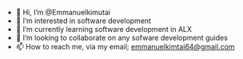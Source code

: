 - 👋 Hi, I’m @Emmanuelkimutai
- 👀 I’m interested in software development
- 🌱 I’m currently learning software development in ALX
- 💞️ I’m looking to collaborate on any sofware development guides 
- 📫 How to reach me, via my email; emmanuelkimtai64@gmail.com

<!---
Emmanuelkimutai/Emmanuelkimutai is a ✨ special ✨ repository because its `README.md` (this file) appears on your GitHub profile.
You can click the Preview link to take a look at your changes.
--->
